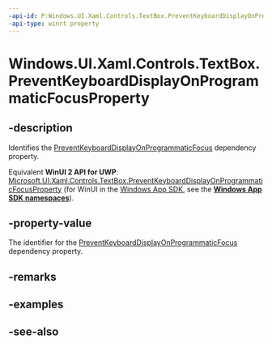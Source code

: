 ```yaml
---
-api-id: P:Windows.UI.Xaml.Controls.TextBox.PreventKeyboardDisplayOnProgrammaticFocusProperty
-api-type: winrt property
---
```


<!-- Property syntax
public Windows.UI.Xaml.DependencyProperty PreventKeyboardDisplayOnProgrammaticFocusProperty { get; }
-->

# Windows.UI.Xaml.Controls.TextBox.PreventKeyboardDisplayOnProgrammaticFocusProperty

## -description
Identifies the [PreventKeyboardDisplayOnProgrammaticFocus](textbox_preventkeyboarddisplayonprogrammaticfocus.md) dependency property.

Equivalent **WinUI 2 API for UWP**: [Microsoft.UI.Xaml.Controls.TextBox.PreventKeyboardDisplayOnProgrammaticFocusProperty](/windows/winui/api/microsoft.ui.xaml.controls.textbox.preventkeyboarddisplayonprogrammaticfocusproperty) (for WinUI in the [Windows App SDK](/windows/apps/windows-app-sdk/), see the **[Windows App SDK namespaces](/windows/windows-app-sdk/api/winrt/)**).

## -property-value
The identifier for the [PreventKeyboardDisplayOnProgrammaticFocus](textbox_preventkeyboarddisplayonprogrammaticfocus.md) dependency property.

## -remarks

## -examples

## -see-also

